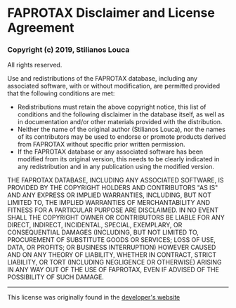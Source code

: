 # FAPROTAX Disclaimer and License Agreement

### Copyright (c) 2019, Stilianos Louca

All rights reserved.

Use and redistributions of the FAPROTAX database, including any associated software, with or without modification, 
are permitted provided that the following conditions are met:
 - Redistributions must retain the above copyright notice, this list of conditions and the following disclaimer in the database itself, 
 as well as in documentation and/or other materials provided with the distribution.
 - Neither the name of the original author (Stilianos Louca), nor the names of its contributors may be 
 used to endorse or promote products derived from FAPROTAX without specific prior written permission.
 - If the FAPROTAX database or any associated software has been modified from its original version, this needs to be clearly indicated in any redistribution and in any publication using the modified version.


THE FAPROTAX DATABASE, INCLUDING ANY ASSOCIATED SOFTWARE, IS PROVIDED BY THE COPYRIGHT HOLDERS AND CONTRIBUTORS "AS IS" AND ANY EXPRESS OR IMPLIED WARRANTIES, INCLUDING, BUT NOT LIMITED TO, THE IMPLIED WARRANTIES OF MERCHANTABILITY AND FITNESS FOR A PARTICULAR PURPOSE ARE DISCLAIMED. IN NO EVENT SHALL THE COPYRIGHT OWNER OR CONTRIBUTORS BE LIABLE FOR ANY DIRECT, INDIRECT, INCIDENTAL, SPECIAL, EXEMPLARY, OR CONSEQUENTIAL DAMAGES (INCLUDING, BUT NOT LIMITED TO, PROCUREMENT OF SUBSTITUTE GOODS OR SERVICES; LOSS OF USE, DATA, OR PROFITS; OR BUSINESS INTERRUPTION) HOWEVER CAUSED AND ON ANY THEORY OF LIABILITY, WHETHER IN CONTRACT, STRICT LIABILITY, OR TORT (INCLUDING NEGLIGENCE OR OTHERWISE) ARISING IN ANY WAY OUT OF THE USE OF FAPROTAX, EVEN IF ADVISED OF THE POSSIBILITY OF SUCH DAMAGE.

---

This license was originally found in the [developer's website](http://www.loucalab.com/archive/FAPROTAX/lib/php/index.php?section=License)
